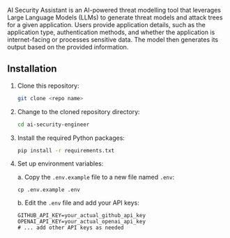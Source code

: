 

AI Security Assistant is an AI-powered threat modelling tool that leverages Large Language Models (LLMs) to generate threat models and attack trees for a given application. Users provide application details, such as the application type, authentication methods, and whether the application is internet-facing or processes sensitive data. The model then generates its output based on the provided information.

## Installation

1. Clone this repository:

    ```bash
    git clone <repo name>
    ```

2. Change to the cloned repository directory:

    ```bash
    cd ai-security-engineer
    ```

3. Install the required Python packages:

    ```bash
    pip install -r requirements.txt
    ```

4. Set up environment variables:
   
   a. Copy the `.env.example` file to a new file named `.env`:
   ```
   cp .env.example .env
   ```
   
   b. Edit the `.env` file and add your API keys:
   ```
   GITHUB_API_KEY=your_actual_github_api_key
   OPENAI_API_KEY=your_actual_openai_api_key
   # ... add other API keys as needed
   ```